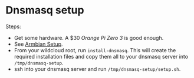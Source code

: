 # Dnsmasq setup

Steps:

- Get some hardware. A $30 _Orange Pi Zero 3_ is good enough.
- See [Armbian Setup](./armbian-setup.md).
- From your wildcloud root, run `install-dnsmasq`. This will create the required installation files and copy them all to your dnsmasq server into `/tmp/dnsmasq-setup`.
- ssh into your dnsmasq server and run `/tmp/dnsmasq-setup/setup.sh`.
